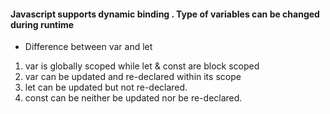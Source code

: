 #### Javascript supports dynamic binding . Type of variables can be changed during runtime

- Difference between var and let

1) var is globally scoped while let & const are block scoped
2) var can be updated and re-declared within its scope 
3) let can be updated but not re-declared.
4) const can be neither be updated nor be re-declared.


